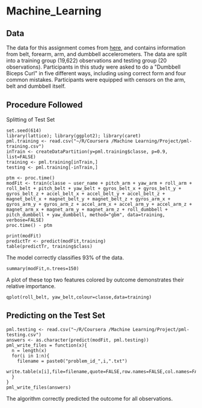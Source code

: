 Machine_Learning
================

## Data
The data for this assignment comes from [here](http://groupware.les.inf.puc-rio.br/har), and contains information from belt, forearm, arm, and dumbbell accelerometers.  The data are split into a training group (19,622) observations and testing group (20 observations).  Participants in this study were asked to do a "Dumbbell Biceps Curl" in five different ways, including using correct form and four common mistakes.  Participants were equipped with censors on the arm, belt and dumbbell itself.  

## Procedure Followed
Splitting of Test Set  
```{r}
set.seed(614)
library(lattice); library(ggplot2); library(caret)
pml.training <- read.csv("~/R/Coursera /Machine Learning/Project/pml-training.csv")
inTrain <- createDataPartition(y=pml.training$classe, p=0.9, list=FALSE)
training <- pml.training[inTrain,]
testing <- pml.training[-inTrain,]
```
```{r}
ptm <- proc.time()
modFit <- train(classe ~ user_name + pitch_arm + yaw_arm + roll_arm + roll_belt + pitch_belt + yaw_belt + gyros_belt_x + gyros_belt_y + gyros_belt_z + accel_belt_x + accel_belt_y + accel_belt_z + magnet_belt_x + magnet_belt_y + magnet_belt_z + gyros_arm_x + gyros_arm_y + gyros_arm_z + accel_arm_x + accel_arm_y + accel_arm_z + magnet_arm_x + magnet_arm_y + magnet_arm_z + roll_dumbbell + pitch_dumbbell + yaw_dumbbell, method="gbm", data=training, verbose=FALSE)
proc.time() - ptm
```

```{r}
print(modFit)
predictTr <- predict(modFit,training)
table(predictTr, training$class)
```
The model correctly classifies 93% of the data.

```{r}
summary(modFit,n.trees=150)
```

A plot of these top two features colored by outcome demonstrates their relative importance.  
```{r}
qplot(roll_belt, yaw_belt,colour=classe,data=training)
```

## Predicting on the Test Set

```{r}
pml.testing <- read.csv("~/R/Coursera /Machine Learning/Project/pml-testing.csv")
answers <- as.character(predict(modFit, pml.testing))
pml_write_files = function(x){
  n = length(x)
  for(i in 1:n){
    filename = paste0("problem_id_",i,".txt")
    write.table(x[i],file=filename,quote=FALSE,row.names=FALSE,col.names=FALSE)
  }
}
pml_write_files(answers)
```
The algorithm correctly predicted the outcome for all observations. 

